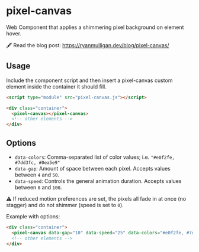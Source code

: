 # pixel-canvas

Web Component that applies a shimmering pixel background on element hover.

🖋️ Read the blog post: https://ryanmulligan.dev/blog/pixel-canvas/

## Usage
Include the component script and then insert a pixel-canvas custom element inside the container it should fill.

```html
<script type="module" src="pixel-canvas.js"></script>

<div class="container">
  <pixel-canvas></pixel-canvas>
  <!-- other elements -->
</div>
```

## Options

- `data-colors`: Comma-separated list of color values; i.e. `"#e0f2fe, #7dd3fc, #0ea5e9"`
- `data-gap`: Amount of space between each pixel. Accepts values between `4` and `50`. 
- `data-speed`: Controls the general animation duration. Accepts values between `0` and `100`.

⚠️ If reduced motion preferences are set, the pixels all fade in at once (no stagger) and do not shimmer (speed is set to `0`).

Example with options:

```html
<div class="container">
  <pixel-canvas data-gap="10" data-speed="25" data-colors="#e0f2fe, #7dd3fc, #0ea5e9"></pixel-canvas>
  <!-- other elements -->
</div>
```

